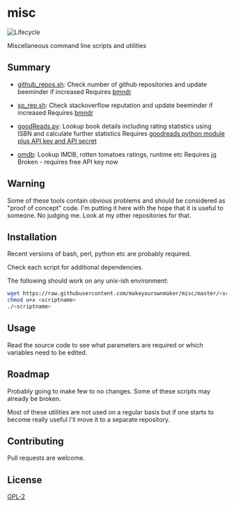 
# misc

![Lifecycle
](https://img.shields.io/badge/lifecycle-experimental-orange.svg?style=flat)

Miscellaneous command line scripts and utilities


## Summary

* [github_repos.sh](https://raw.githubusercontent.com/makeyourownmaker/misc/master/github_repos.sh):
Check number of github repositories and update beeminder if increased
Requires [bmndr](https://github.com/lydgate/bmndr)

* [so_rep.sh](https://raw.githubusercontent.com/makeyourownmaker/misc/master/so_rep.sh):
Check stackoverflow reputation and update beeminder if increased
Requires [bmndr](https://github.com/lydgate/bmndr)

* [goodReads.py](https://raw.githubusercontent.com/makeyourownmaker/misc/master/goodReads.py):
Lookup book details including rating statistics using ISBN and calculate further statistics
Requires [goodreads python module plus API key and API secret](https://github.com/sefakilic/goodreads)

* [omdb](https://raw.githubusercontent.com/makeyourownmaker/misc/master/omdb):
Lookup IMDB, rotten tomatoes ratings, runtime etc
Requires [jq](https://stedolan.github.io/jq/)
Broken - requires free API key now


## Warning

Some of these tools contain obvious problems and should be considered as
"proof of concept" code.  I'm putting it here with the hope that it is useful
to someone.  No judging me.  Look at my other repositories for that.


## Installation

Recent versions of bash, perl, python etc are probably required.

Check each script for additional dependencies.

The following should work on any unix-ish environment:
```sh
wget https://raw.githubusercontent.com/makeyourownmaker/misc/master/<scriptname>
chmod u+x <scriptname>
./<scriptname>
```


## Usage

Read the source code to see what parameters are required or which variables
need to be edited.


## Roadmap

Probably going to make few to no changes.  Some of these scripts may already be
broken.

Most of these utilities are not used on a regular basis but if one starts
to become really useful I'll move it to a separate repository.


## Contributing

Pull requests are welcome.


## License
[GPL-2](https://www.gnu.org/licenses/old-licenses/gpl-2.0.en.html)
